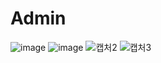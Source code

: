 # Admin
![image](https://github.com/DoKkangs/library/assets/88784852/f39cff21-baa3-4215-85e7-98e8488c1671)
![image](https://github.com/DoKkangs/library/assets/88784852/35a0037d-e466-411c-847f-e2f32aee9819)
![캡처2](https://github.com/DoKkangs/library/assets/88784852/6acda9b1-8df3-40d8-a808-904708d68404)
![캡처3](https://github.com/DoKkangs/library/assets/88784852/926eed5e-d2dc-4a6a-b6a7-e91bccd626f6)
